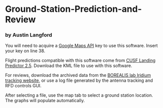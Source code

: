 # Ground-Station-Prediction-and-Review
### by Austin Langford

You will need to acquire a [Google Maps API](https://developers.google.com/maps/documentation/javascript/get-api-key) key to use this software. Insert your key on line 38.

Flight predictions compatible with this software come from [CUSF Landing Predictor 2.5](http://predict.habhub.org/). Download the KML file to use with this software.

For reviews, download the archived data from the [BOREALIS lab Iridium tracking website](http://153.90.202.26), or use a log file generated by the antenna tracking and RFD controls GUI.

After selecting a file, use the map tab to select a ground station location. The graphs will populate automatically.
